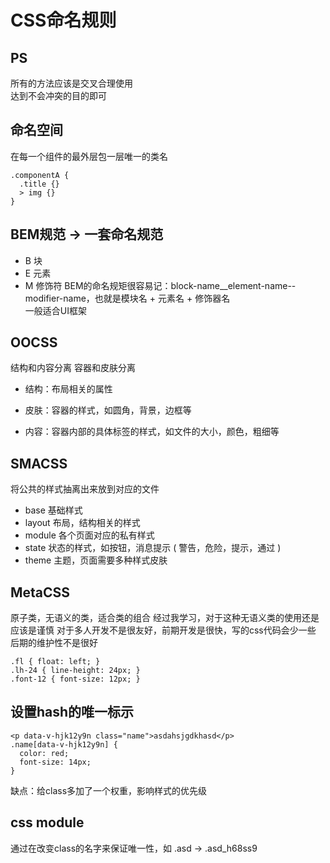 # CSS命名规则

## PS
所有的方法应该是交叉合理使用  
达到不会冲突的目的即可

## 命名空间
在每一个组件的最外层包一层唯一的类名
```
.componentA {
  .title {}
  > img {}
}
```

## BEM规范 -> 一套命名规范
- B 块
- E 元素
- M 修饰符
BEM的命名规矩很容易记：block-name__element-name--modifier-name，也就是模块名 + 元素名 + 修饰器名  
一般适合UI框架

## OOCSS
结构和内容分离 容器和皮肤分离
- 结构：布局相关的属性

- 皮肤：容器的样式，如圆角，背景，边框等
- 内容：容器内部的具体标签的样式，如文件的大小，颜色，粗细等

## SMACSS
将公共的样式抽离出来放到对应的文件
- base 基础样式
- layout 布局，结构相关的样式
- module 各个页面对应的私有样式
- state 状态的样式，如按钮，消息提示 ( 警告，危险，提示，通过 )
- theme 主题，页面需要多种样式皮肤

## MetaCSS
原子类，无语义的类，适合类的组合
经过我学习，对于这种无语义类的使用还是应该是谨慎
对于多人开发不是很友好，前期开发是很快，写的css代码会少一些
后期的维护性不是很好
```
.fl { float: left; }
.lh-24 { line-height: 24px; }
.font-12 { font-size: 12px; }
```

## 设置hash的唯一标示
```
<p data-v-hjk12y9n class="name">asdahsjgdkhasd</p>
.name[data-v-hjk12y9n] {
  color: red;
  font-size: 14px;
}
```
缺点：给class多加了一个权重，影响样式的优先级

## css module
通过在改变class的名字来保证唯一性，如 .asd -> .asd_h68ss9